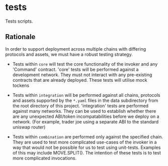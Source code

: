 # tests

Tests scripts.

## Rationale

In order to support deployment across multiple chains with differing protocols and assets, we must have a robust testing strategy.

- Tests within `core` will test the core functionality of the invoker and any 'Command' contract.
'core' tests will be performed against a development network. They must not interact with any pre-existing contracts that are already deployed. These tests will utilise mock tockens

- Tests within `integration` will be performed against all chains, protocols and assets supported by the `*.yaml` files in the data subdirectory from the root directory of this project.
'integration' tests are performed against many networks. They can be used to establish whether there are any unexpected ABI/token incompatabilities before we deploy on a network. (For example, trader joe using a separate ABI to the standard uniswap router)

- Tests within `combination` are performed only against the specified chain. They are used to test more complicated use-cases of the invoker in a way that would not be possible for us to test using unit-tests.
Examples of this may include MOVE.SPLIT(). The intention of these tests is to test more complicated invocations.